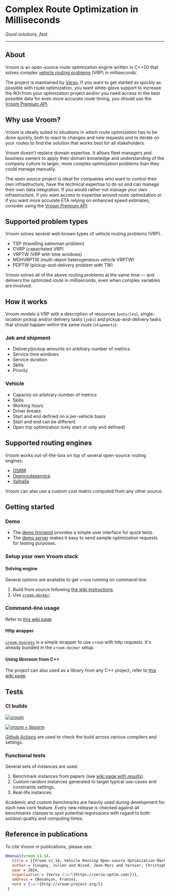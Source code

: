 # Complex Route Optimization in Milliseconds

_Good solutions, fast._

---

## About

Vroom is an open-source route optimization engine written in C++20
that solves complex [vehicle routing
problems](https://en.wikipedia.org/wiki/Vehicle_routing_problem) (VRP)
in milliseconds.

The project is maintained by [Verso](https://verso-optim.com). If you
want to get started as quickly as possible with route optimization,
you want white-glove support to increase the ROI from your
optimization project and/or you need access to the best possible data
for even more accurate route timing, you should use the [Vroom Premium
API](https://verso-optim.com/api/).

## Why use Vroom?

Vroom is ideally suited to situations in which route optimization has
to be done quickly, both to react to changes and new requests and to
iterate on your routes to find the solution that works best for all
stakeholders.

Vroom doesn't replace domain expertise. It allows fleet managers and
business owners to apply their domain knowledge and understanding of
the company culture to larger, more complex optimization problems than
they could manage manually.

The open source project is ideal for companies who want to control
their own infrastructure, have the technical expertise to do so and
can manage their own data integration. If you would rather not manage
your own infrastructure, if you want access to expertise around route
optimization or if you want more accurate ETA relying on enhanced
speed estimates, consider using the [Vroom Premium
API](https://verso-optim.com/api/).

## Supported problem types

Vroom solves several well-known types of vehicle routing problems
(VRP).

- TSP (travelling salesman problem)
- CVRP (capacitated VRP)
- VRPTW (VRP with time windows)
- MDHVRPTW (multi-depot heterogeneous vehicle VRPTW)
- PDPTW (pickup-and-delivery problem with TW)

Vroom solves all of the above routing problems at the same time — and
delivers the optimized route in milliseconds, even when complex
variables are involved.

## How it works

Vroom models a VRP with a description of resources (`vehicles`),
single-location pickup and/or delivery tasks (`jobs`) and
pickup-and-delivery tasks that should happen within the same route
(`shipments`).

### Job and shipment

- Delivery/pickup amounts on arbitrary number of metrics
- Service time windows
- Service duration
- Skills
- Priority

### Vehicle

- Capacity on arbitrary number of metrics
- Skills
- Working hours
- Driver breaks
- Start and end defined on a per-vehicle basis
- Start and end can be different
- Open trip optimization (only start or only end defined)

## Supported routing engines

Vroom works out-of-the-box on top of several open-source routing
engines.

- [OSRM](http://project-osrm.org/)
- [Openrouteservice](https://openrouteservice.org/)
- [Valhalla](https://github.com/valhalla/valhalla)

Vroom can also use a custom cost matrix computed from any other
source.

## Getting started

### Demo

- The [demo frontend](http://map.vroom-project.org/) provides a simple
user interface for quick tests.
- The [demo
server](https://github.com/Vroom-Project/vroom/wiki/Demo-server) makes
it easy to send sample optimization requests for testing purposes.

### Setup your own Vroom stack

#### Solving engine

Several options are available to get `vroom` running on command-line.

1. Build from source following [the wiki
instructions](https://github.com/Vroom-Project/vroom/wiki/Building).
2. Use
[`vroom-docker`](https://github.com/Vroom-Project/vroom-docker).

### Command-line usage

Refer to [this wiki
page](https://github.com/Vroom-Project/vroom/wiki/Usage)

#### Http wrapper

[`vroom-express`](https://github.com/Vroom-Project/vroom-express) is a
simple wrapper to use `vroom` with http requests. It's already bundled
in the `vroom-docker` setup.

#### Using libvroom from C++

The project can also used as a library from any C++ project, refer to
[this wiki
page](https://github.com/Vroom-Project/vroom/wiki/Using-libvroom).

## Tests

### CI builds

[![vroom](https://github.com/Vroom-Project/vroom/actions/workflows/vroom.yml/badge.svg)](https://github.com/Vroom-Project/vroom/actions/workflows/vroom.yml)

[![vroom + libosrm](https://github.com/Vroom-Project/vroom/actions/workflows/vroom_libosrm.yml/badge.svg?branch=master)](https://github.com/Vroom-Project/vroom/actions/workflows/vroom_libosrm.yml)

[Github Actions](https://github.com/Vroom-Project/vroom/actions) are
used to check the build across various compilers and settings.

### Functional tests

Several sets of instances are used.

1. Benchmark instances from papers (see [wiki page with
results](https://github.com/Vroom-Project/vroom/wiki/Benchmarks)).
2. Custom random instances generated to target typical use-cases and
constraints settings.
3. Real-life instances.

Academic and custom benchmarks are heavily used during development for
each new core feature. Every new release is checked against all
benchmarks classes to spot potential regressions with regard to both
solution quality and computing times.

## Reference in publications

To cite Vroom in publications, please use:

```bibtex
@manual{vroom_v1.14,
   title = {{Vroom v1.14, Vehicle Routing Open-source Optimization Machine}},
   author = {Coupey, Julien and Nicod, Jean-Marc and Varnier, Christophe},
   year = 2024,
   organization = {Verso (\url{https://verso-optim.com/})},
   address = {Besançon, France},
   note = {\url{http://vroom-project.org/}}
 }
 ```
